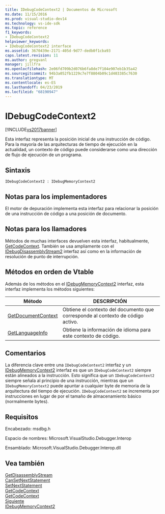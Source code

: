 ```yaml
---
title: IDebugCodeContext2 | Documentos de Microsoft
ms.date: 11/15/2016
ms.prod: visual-studio-dev14
ms.technology: vs-ide-sdk
ms.topic: reference
f1_keywords:
- IDebugCodeContext2
helpviewer_keywords:
- IDebugCodeContext2 interface
ms.assetid: 3670439e-2171-405d-9d77-dedb0f1cba93
caps.latest.revision: 11
ms.author: gregvanl
manager: jillfra
ms.openlocfilehash: 2e06fd709b2d076b6fa8de7f104e907eb1b35a42
ms.sourcegitcommit: 94b3a052fb1229c7e7f8804b09c1d403385c7630
ms.translationtype: MT
ms.contentlocale: es-ES
ms.lasthandoff: 04/23/2019
ms.locfileid: "68190947"
---
```

# <a name="idebugcodecontext2"></a>IDebugCodeContext2
[!INCLUDE[vs2017banner](../../../includes/vs2017banner.md)]

Esta interfaz representa la posición inicial de una instrucción de código. Para la mayoría de las arquitecturas de tiempo de ejecución en la actualidad, un contexto de código puede considerarse como una dirección de flujo de ejecución de un programa.  
  
## <a name="syntax"></a>Sintaxis  
  
```  
IDebugCodeContext2 : IDebugMemoryContext2  
```  
  
## <a name="notes-for-implementers"></a>Notas para los implementadores  
 El motor de depuración implementa esta interfaz para relacionar la posición de una instrucción de código a una posición de documento.  
  
## <a name="notes-for-callers"></a>Notas para los llamadores  
 Métodos de muchas interfaces devuelven esta interfaz, habitualmente, [GetCodeContext](../../../extensibility/debugger/reference/idebugstackframe2-getcodecontext.md). También se usa ampliamente con el [IDebugDisassemblyStream2](../../../extensibility/debugger/reference/idebugdisassemblystream2.md) interfaz así como en la información de resolución de punto de interrupción.  
  
## <a name="methods-in-vtable-order"></a>Métodos en orden de Vtable  
 Además de los métodos en el [IDebugMemoryContext2](../../../extensibility/debugger/reference/idebugmemorycontext2.md) interfaz, esta interfaz implementa los métodos siguientes:  
  
|Método|DESCRIPCIÓN|  
|------------|-----------------|  
|[GetDocumentContext](../../../extensibility/debugger/reference/idebugcodecontext2-getdocumentcontext.md)|Obtiene el contexto del documento que corresponde al contexto de código activo.|  
|[GetLanguageInfo](../../../extensibility/debugger/reference/idebugcodecontext2-getlanguageinfo.md)|Obtiene la información de idioma para este contexto de código.|  
  
## <a name="remarks"></a>Comentarios  
 La diferencia clave entre una `IDebugCodeContext2` interfaz y un [IDebugMemoryContext2](../../../extensibility/debugger/reference/idebugmemorycontext2.md) interfaz es que un `IDebugCodeContext2` siempre están alineados a la instrucción. Esto significa que un `IDebugCodeContext2` siempre señala al principio de una instrucción, mientras que un `IDebugMemoryContext2` puede apuntar a cualquier byte de memoria de la arquitectura del tiempo de ejecución. `IDebugCodeContext2` se incrementa por instrucciones en lugar de por el tamaño de almacenamiento básico (normalmente bytes).  
  
## <a name="requirements"></a>Requisitos  
 Encabezado: msdbg.h  
  
 Espacio de nombres:  Microsoft.VisualStudio.Debugger.Interop  
  
 Ensamblado: Microsoft.VisualStudio.Debugger.Interop.dll  
  
## <a name="see-also"></a>Vea también  
 [GetDisassemblyStream](../../../extensibility/debugger/reference/idebugprogram2-getdisassemblystream.md)   
 [CanSetNextStatement](../../../extensibility/debugger/reference/idebugthread2-cansetnextstatement.md)   
 [SetNextStatement](../../../extensibility/debugger/reference/idebugthread2-setnextstatement.md)   
 [GetCodeContext](../../../extensibility/debugger/reference/idebugcanstopevent2-getcodecontext.md)   
 [GetCodeContext](../../../extensibility/debugger/reference/idebugstackframe2-getcodecontext.md)   
 [Siguiente](../../../extensibility/debugger/reference/ienumdebugcodecontexts2-next.md)   
 [IDebugMemoryContext2](../../../extensibility/debugger/reference/idebugmemorycontext2.md)
